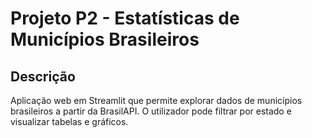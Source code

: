 # Projeto P2 - Estatísticas de Municípios Brasileiros

## Descrição
Aplicação web em Streamlit que permite explorar dados de municípios brasileiros a partir da BrasilAPI. O utilizador pode filtrar por estado e visualizar tabelas e gráficos.
